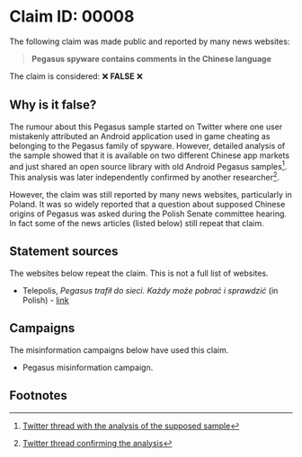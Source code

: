 # Claim ID: 00008

The following claim was made public and reported by many news websites:

> **Pegasus spyware contains comments in the Chinese language**

The claim is considered: :x: **FALSE** :x:

## Why is it false?
The rumour about this Pegasus sample started on Twitter where one user mistakenly attributed an Android application used in game cheating as belonging to the Pegasus family of spyware. However, detailed analysis of the sample showed that it is available on two different Chinese app markets and just shared an open source library with old Android Pegasus samples[^analysis]. This analysis was later independently confirmed by another researcher[^confirmation].

However, the claim was still reported by many news websites, particularly in Poland. It was so widely reported that a question about supposed Chinese origins of Pegasus was asked during the Polish Senate committee hearing. In fact some of the news articles (listed below) still repeat that claim.

## Statement sources
The websites below repeat the claim. This is not a full list of websites.
* Telepolis, _Pegasus trafił do sieci. Każdy może pobrać i sprawdzić_ (in Polish) - [link](https://www.telepolis.pl/wiadomosci/bezpieczenstwo/pegasus-android-github-download)

## Campaigns
The misinformation campaigns below have used this claim.
* Pegasus misinformation campaign.

## Footnotes
[^analysis]: [Twitter thread with the analysis of the supposed sample](https://twitter.com/maldr0id/status/1492274632921169922)
[^confirmation]: [Twitter thread confirming the analysis](https://twitter.com/lukasstefanko/status/1493880409553313793)
